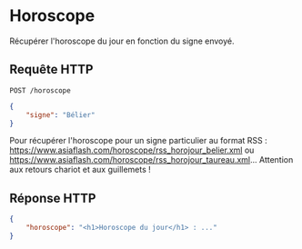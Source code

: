 # Horoscope

Récupérer l'horoscope du jour en fonction du signe envoyé.

## Requête HTTP

`POST /horoscope`

```json
{
    "signe": "Bélier"
}
```

Pour récupérer l'horoscope pour un signe particulier au format RSS : https://www.asiaflash.com/horoscope/rss_horojour_belier.xml ou https://www.asiaflash.com/horoscope/rss_horojour_taureau.xml... Attention aux retours chariot et aux guillemets !

## Réponse HTTP

```json
{
    "horoscope": "<h1>Horoscope du jour</h1> : ..."
}
```
